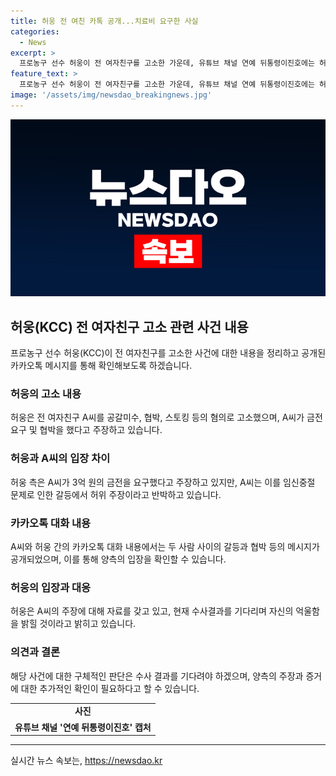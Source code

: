 ```yaml
---
title: 허웅 전 여친 카톡 공개...치료비 요구한 사실
categories:
  - News
excerpt: >
  프로농구 선수 허웅이 전 여자친구를 고소한 가운데, 유튜브 채널 연예 뒤통령이진호에는 허웅과 전 여자친구 사이의 카카오톡 대화 내용이 공개됐다. 이에 대해 허웅은 법률대리인을 통해 공갈미수, 협박 등의 혐의로 고소한 바 있다고 주장했지만, 전 여자친구는 금전 요구는 임신중절 문제로 갈등을 겪던 중 한 말이었으며 실제로 돈을 받을 생각은 없었다고 반박했다. 이와 관련해 유튜버 이진호는 2021년의 카카오톡 대화 내역을 공개하며 논란을 촉발시켰다. A씨의 협박 메시지를 공개한 허웅 측은 현재 자신에 대한 의혹을 해명할 수 있는 자료를 가졌지만, 수사 결과를 통해 억울함을 밝히겠다는 입장이다.
feature_text: >
  프로농구 선수 허웅이 전 여자친구를 고소한 가운데, 유튜브 채널 연예 뒤통령이진호에는 허웅과 전 여자친구 사이의 카카오톡 대화 내용이 공개됐다. 이에 대해 허웅은 법률대리인을 통해 공갈미수, 협박 등의 혐의로 고소한 바 있다고 주장했지만, 전 여자친구는 금전 요구는 임신중절 문제로 갈등을 겪던 중 한 말이었으며 실제로 돈을 받을 생각은 없었다고 반박했다. 이와 관련해 유튜버 이진호는 2021년의 카카오톡 대화 내역을 공개하며 논란을 촉발시켰다. A씨의 협박 메시지를 공개한 허웅 측은 현재 자신에 대한 의혹을 해명할 수 있는 자료를 가졌지만, 수사 결과를 통해 억울함을 밝히겠다는 입장이다.
image: '/assets/img/newsdao_breakingnews.jpg'
---
```


<p><img src="/assets/img/newsdao_breakingnews.jpg" alt="flaretime 속보" /></p>

<h2 data-ke-size="size26">허웅(KCC) 전 여자친구 고소 관련 사건 내용</h2>

<p data-ke-size="size16">프로농구 선수 허웅(KCC)이 전 여자친구를 고소한 사건에 대한 내용을 정리하고 공개된 카카오톡 메시지를 통해 확인해보도록 하겠습니다.</p>

<h3>허웅의 고소 내용</h3>

<p data-ke-size="size16">허웅은 전 여자친구 A씨를 공갈미수, 협박, 스토킹 등의 혐의로 고소했으며, A씨가 금전 요구 및 협박을 했다고 주장하고 있습니다.</p>

<h3>허웅과 A씨의 입장 차이</h3>

<p data-ke-size="size16">허웅 측은 A씨가 3억 원의 금전을 요구했다고 주장하고 있지만, A씨는 이를 임신중절 문제로 인한 갈등에서 허위 주장이라고 반박하고 있습니다.</p>

<h3>카카오톡 대화 내용</h3>

<p data-ke-size="size16">A씨와 허웅 간의 카카오톡 대화 내용에서는 두 사람 사이의 갈등과 협박 등의 메시지가 공개되었으며, 이를 통해 양측의 입장을 확인할 수 있습니다.</p>

<h3>허웅의 입장과 대응</h3>

<p data-ke-size="size16">허웅은 A씨의 주장에 대해 자료를 갖고 있고, 현재 수사결과를 기다리며 자신의 억울함을 밝힐 것이라고 밝히고 있습니다.</p>

<h3>의견과 결론</h3>

<p data-ke-size="size16">해당 사건에 대한 구체적인 판단은 수사 결과를 기다려야 하겠으며, 양측의 주장과 증거에 대한 추가적인 확인이 필요하다고 할 수 있습니다.</p>

<table>
  <tr>
    <td style="text-align: center; height: 17px;"><b>사진</b></td>
  </tr>
  <tr>
    <td style="text-align: center; height: 17px;"><b>유튜브 채널 '연예 뒤통령이진호' 캡처</b></td>
  </tr>
</table>

<hr>
실시간 뉴스 속보는, <a href="https://newsdao.kr" rel="dofollow">https://newsdao.kr</a>


